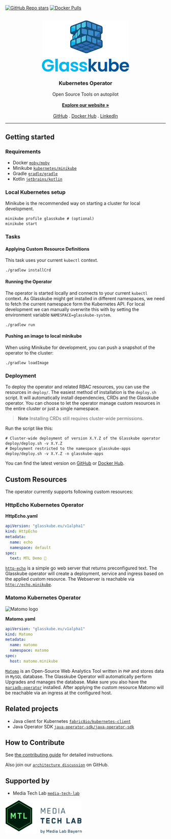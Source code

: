 [![GitHub Repo stars](https://img.shields.io/github/stars/glasskube/operator)](https://github.com/glasskube/operator)
[![Docker Pulls](https://img.shields.io/docker/pulls/glasskube/operator)](https://hub.docker.com/r/glasskube/operator)

<br>
<div align="center">
  <a href="https://glasskube.eu/">
    <img src="https://raw.githubusercontent.com/glasskube/.github/main/images/glasskube-logo.png" alt="Glasskube Logo" height="160">
  </a>

<h3 align="center">Kubernetes Operator</h3>

  <p align="center">
    Open Source Tools on autopilot
    <br><br>
    <a href="https://glasskube.eu/"><strong>Explore our website »</strong></a>
    <br>
    <br>
    <a href="https://github.com/glasskube" target="_blank">GitHub</a>
    .
    <a href="https://hub.docker.com/u/glasskube" target="_blank">Docker Hub</a>
    .
    <a href="https://www.linkedin.com/company/glasskube/" target="_blank">LinkedIn</a>
  </p>
</div>

<hr>

## Getting started

### Requirements

- Docker [`moby/moby`](https://github.com/moby/moby)
- Minikube [`kubernetes/minikube`](https://github.com/kubernetes/minikube)
- Gradle [`gradle/gradle`](https://github.com/gradle/gradle)
- Kotlin [`jetbrains/kotlin`](https://github.com/jetbrains/kotlin)

### Local Kubernetes setup

Minikube is the recommended way on starting a cluster for local development.

```shell
minikube profile glasskube # (optional)
minikube start
```

### Tasks

#### Applying Custom Resource Definitions

This task uses your current `kubectl` context.

```shell
./gradlew installCrd
```

#### Running the Operator

The operator is started locally and connects to your current `kubectl` context. As Glasskube might get installed in
different namespaces, we need to fetch the current namespace form the Kubernetes API. For local development we can
manually overwrite this with by setting the environment variable `NAMESPACE=glasskube-system`.

```shell
./gradlew run
```

#### Pushing an image to local minikube

When using Minikube for development, you can push a snapshot of the operator to the cluster:

```shell
./gradlew loadImage
```

### Deployment

To deploy the operator and related RBAC resources, you can use the resources in `deploy/`.
The easiest method of installation is the `deploy.sh` script.
It will automatically install dependencies, CRDs and the Glasskube operator.
You can choose to let the operator manage custom resources in the entire cluster or just a single namespace.

> **Note**
> Installing CRDs still requires cluster-wide permissions.

Run the script like this:

```shell
# Cluster-wide deployment of version X.Y.Z of the Glasskube operator 
deploy/deploy.sh -v X.Y.Z
# Deployment restricted to the namespace glasskube-apps 
deploy/deploy.sh -v X.Y.Z -n glasskube-apps
```

You can find the latest version on [GitHub](https://github.com/glasskube/operator/tags)
or [Docker Hub](https://hub.docker.com/r/glasskube/operator/tags).

## Custom Resources

The operator currently supports following custom resources:

### HttpEcho Kubernetes Operator

**HttpEcho.yaml**

```yaml
apiVersion: "glasskube.eu/v1alpha1"
kind: HttpEcho
metadata:
  name: echo
  namespace: default
spec:
  text: MTL Demo 🧊
```

[`http-echo`](https://github.com/hashicorp/http-echo) is a simple go web server that returns preconfigured text.
The Glasskube operator will create a deployment, service and ingress based on the applied custom resource.
The Webserver is reachable via [`http://echo.minikube`](http://echo.minikube).

### Matomo Kubernetes Operator

<img width="300px" src="https://matomo.org/wp-content/themes/website-child/assets/img/media/matomo.png" alt="Matomo logo"></img>

**Matomo.yaml**

```yaml
apiVersion: "glasskube.eu/v1alpha1"
kind: Matomo
metadata:
  name: matomo
  namespace: matomo
spec:
  host: matomo.minikube
```

[`Matomo`](https://github.com/matomo-org/matomo) is an Open-Source Web Analytics Tool written in `PHP` and stores data
in `MySQL` database. The Glasskube Operator will automatically perform Upgrades and manages the database.
Make sure you also have the [`mariadb-operator`](https://github.com/mmontes11/mariadb-operator) installed.
After applying the custom resource Matomo will be reachable via an ingress at the configured host.

## Related projects

- Java client for Kubernetes [`fabric8io/kubernetes-client`](https://github.com/fabric8io/kubernetes-client)
- Java Operator SDK [`java-operator-sdk/java-operator-sdk`](https://github.com/java-operator-sdk/java-operator-sdk)

## How to Contribute

See [the contributing guide](CONTRIBUTING.md) for detailed instructions.

Also join our [`architecture discussion`](https://github.com/glasskube/operator/discussions/4) on GitHub.

## Supported by

- Media Tech Lab [`media-tech-lab`](https://github.com/media-tech-lab)

<a href="https://www.media-lab.de/en/programs/media-tech-lab">
    <img src="https://raw.githubusercontent.com/media-tech-lab/.github/main/assets/mtl-powered-by.png" width="240" title="Media Tech Lab powered by logo">
</a>
